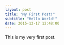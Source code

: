 ```yaml
---
layout: post
title: "My First Post!"
subtitle: "Hello World!"
date: 2015-12-17 12:48:00
---
```


This is my very first post.
